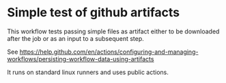 # Simple test of github artifacts

This workflow tests passing simple files as artifact either to be downloaded after the job or as an input to a subsequent step.

See https://help.github.com/en/actions/configuring-and-managing-workflows/persisting-workflow-data-using-artifacts

It runs on standard linux runners and uses public actions.
